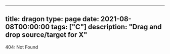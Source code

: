 
---
title: dragon
type: page
date: 2021-08-08T00:00:00
tags: ["C"]
description: "Drag and drop source/target for X"
---


404: Not Found